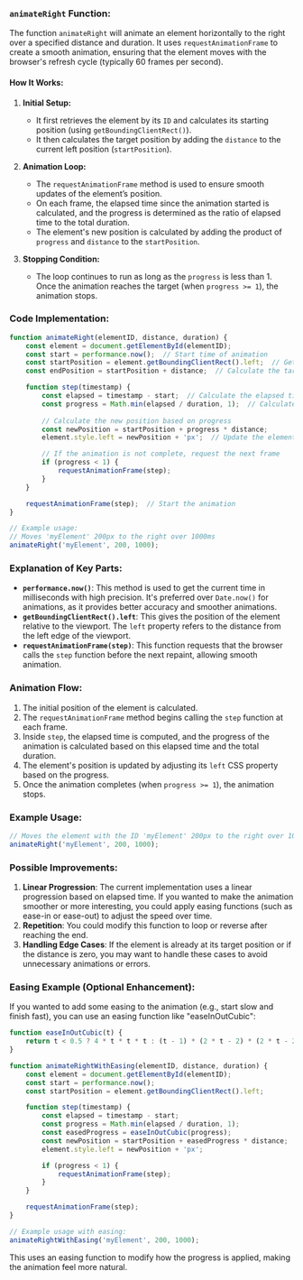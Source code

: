 ### **`animateRight` Function:**

The function `animateRight` will animate an element horizontally to the right over a specified distance and duration. It uses `requestAnimationFrame` to create a smooth animation, ensuring that the element moves with the browser's refresh cycle (typically 60 frames per second).

#### **How It Works:**
1. **Initial Setup:**
   - It first retrieves the element by its `ID` and calculates its starting position (using `getBoundingClientRect()`).
   - It then calculates the target position by adding the `distance` to the current left position (`startPosition`).
  
2. **Animation Loop:**
   - The `requestAnimationFrame` method is used to ensure smooth updates of the element’s position. 
   - On each frame, the elapsed time since the animation started is calculated, and the progress is determined as the ratio of elapsed time to the total duration.
   - The element's new position is calculated by adding the product of `progress` and `distance` to the `startPosition`.
   
3. **Stopping Condition:**
   - The loop continues to run as long as the `progress` is less than 1. Once the animation reaches the target (when `progress >= 1`), the animation stops.

### **Code Implementation:**

```javascript
function animateRight(elementID, distance, duration) {
    const element = document.getElementById(elementID);
    const start = performance.now();  // Start time of animation
    const startPosition = element.getBoundingClientRect().left;  // Get the initial position of the element
    const endPosition = startPosition + distance;  // Calculate the target position (moving right)

    function step(timestamp) {
        const elapsed = timestamp - start;  // Calculate the elapsed time since animation started
        const progress = Math.min(elapsed / duration, 1);  // Calculate the animation progress (0 to 1)
        
        // Calculate the new position based on progress
        const newPosition = startPosition + progress * distance;
        element.style.left = newPosition + 'px';  // Update the element's position

        // If the animation is not complete, request the next frame
        if (progress < 1) {
            requestAnimationFrame(step);
        }
    }

    requestAnimationFrame(step);  // Start the animation
}

// Example usage:
// Moves 'myElement' 200px to the right over 1000ms
animateRight('myElement', 200, 1000);
```

### **Explanation of Key Parts:**
- **`performance.now()`**: This method is used to get the current time in milliseconds with high precision. It's preferred over `Date.now()` for animations, as it provides better accuracy and smoother animations.
- **`getBoundingClientRect().left`**: This gives the position of the element relative to the viewport. The `left` property refers to the distance from the left edge of the viewport.
- **`requestAnimationFrame(step)`**: This function requests that the browser calls the `step` function before the next repaint, allowing smooth animation.

### **Animation Flow:**
1. The initial position of the element is calculated.
2. The `requestAnimationFrame` method begins calling the `step` function at each frame.
3. Inside `step`, the elapsed time is computed, and the progress of the animation is calculated based on this elapsed time and the total duration.
4. The element's position is updated by adjusting its `left` CSS property based on the progress.
5. Once the animation completes (when `progress >= 1`), the animation stops.

### **Example Usage:**
```javascript
// Moves the element with the ID 'myElement' 200px to the right over 1000ms
animateRight('myElement', 200, 1000);
```

### **Possible Improvements:**
1. **Linear Progression**: The current implementation uses a linear progression based on elapsed time. If you wanted to make the animation smoother or more interesting, you could apply easing functions (such as ease-in or ease-out) to adjust the speed over time.
2. **Repetition**: You could modify this function to loop or reverse after reaching the end.
3. **Handling Edge Cases**: If the element is already at its target position or if the distance is zero, you may want to handle these cases to avoid unnecessary animations or errors.

### **Easing Example (Optional Enhancement):**
If you wanted to add some easing to the animation (e.g., start slow and finish fast), you can use an easing function like "easeInOutCubic":

```javascript
function easeInOutCubic(t) {
    return t < 0.5 ? 4 * t * t * t : (t - 1) * (2 * t - 2) * (2 * t - 2) + 1;
}

function animateRightWithEasing(elementID, distance, duration) {
    const element = document.getElementById(elementID);
    const start = performance.now();
    const startPosition = element.getBoundingClientRect().left;

    function step(timestamp) {
        const elapsed = timestamp - start;
        const progress = Math.min(elapsed / duration, 1);
        const easedProgress = easeInOutCubic(progress);
        const newPosition = startPosition + easedProgress * distance;
        element.style.left = newPosition + 'px';

        if (progress < 1) {
            requestAnimationFrame(step);
        }
    }

    requestAnimationFrame(step);
}

// Example usage with easing:
animateRightWithEasing('myElement', 200, 1000);
```

This uses an easing function to modify how the progress is applied, making the animation feel more natural.